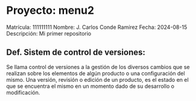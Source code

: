 # Proyecto: menu2
Matrícula: 	111111111
Nombre:		J. Carlos Conde Ramírez
Fecha:		2024-08-15
Descripción: 	Mi primer repositorio

## Def. Sistem de control de versiones:
Se llama control de versiones a la gestión de los diversos cambios que se realizan sobre los elementos de algún producto o una configuración del mismo. Una versión, revisión o edición de un producto, es el estado en el que se encuentra el mismo en un momento dado de su desarrollo o modificación.